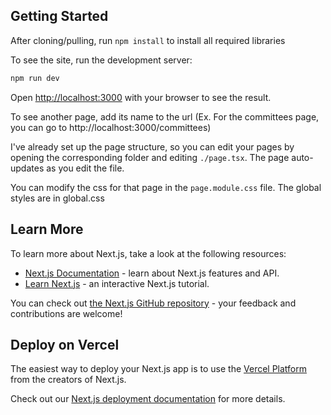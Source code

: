 ## Getting Started

After cloning/pulling, run ```npm install``` to install all required libraries

To see the site, run the development server:

```bash
npm run dev

```

Open [http://localhost:3000](http://localhost:3000) with your browser to see the result.

To see another page, add its name to the url (Ex. For the committees page, you can go to http://localhost:3000/committees)

I've already set up the page structure, so you can edit your pages by opening the corresponding folder and editing `./page.tsx`. The page auto-updates as you edit the file.

You can modify the css for that page in the `page.module.css` file. The global styles are in global.css

## Learn More

To learn more about Next.js, take a look at the following resources:

- [Next.js Documentation](https://nextjs.org/docs) - learn about Next.js features and API.
- [Learn Next.js](https://nextjs.org/learn) - an interactive Next.js tutorial.

You can check out [the Next.js GitHub repository](https://github.com/vercel/next.js) - your feedback and contributions are welcome!

## Deploy on Vercel

The easiest way to deploy your Next.js app is to use the [Vercel Platform](https://vercel.com/new?utm_medium=default-template&filter=next.js&utm_source=create-next-app&utm_campaign=create-next-app-readme) from the creators of Next.js.

Check out our [Next.js deployment documentation](https://nextjs.org/docs/app/building-your-application/deploying) for more details.

